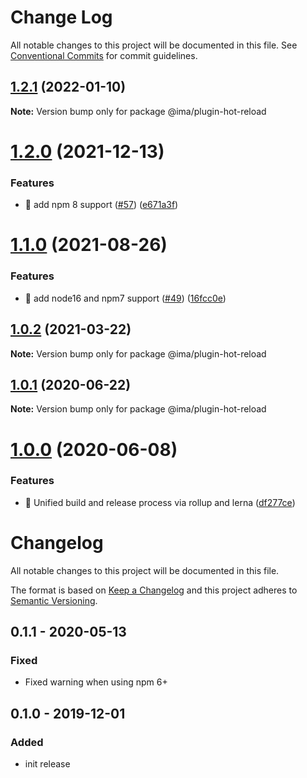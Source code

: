 # Change Log

All notable changes to this project will be documented in this file.
See [Conventional Commits](https://conventionalcommits.org) for commit guidelines.

## [1.2.1](https://github.com/seznam/IMA.js-plugins/compare/@ima/plugin-hot-reload@1.2.0...@ima/plugin-hot-reload@1.2.1) (2022-01-10)

**Note:** Version bump only for package @ima/plugin-hot-reload





# [1.2.0](https://github.com/seznam/IMA.js-plugins/compare/@ima/plugin-hot-reload@1.1.0...@ima/plugin-hot-reload@1.2.0) (2021-12-13)


### Features

* 🎸 add npm 8 support ([#57](https://github.com/seznam/IMA.js-plugins/issues/57)) ([e671a3f](https://github.com/seznam/IMA.js-plugins/commit/e671a3fb8d87c39c2da43339782fdca4bf78375d))





# [1.1.0](https://github.com/seznam/IMA.js-plugins/compare/@ima/plugin-hot-reload@1.0.2...@ima/plugin-hot-reload@1.1.0) (2021-08-26)


### Features

* 🎸 add node16 and npm7 support ([#49](https://github.com/seznam/IMA.js-plugins/issues/49)) ([16fcc0e](https://github.com/seznam/IMA.js-plugins/commit/16fcc0eab73da5651171d110100e5a5ec9cbdcf1))





## [1.0.2](https://github.com/seznam/IMA.js-plugins/compare/@ima/plugin-hot-reload@1.0.1...@ima/plugin-hot-reload@1.0.2) (2021-03-22)

**Note:** Version bump only for package @ima/plugin-hot-reload





## [1.0.1](https://github.com/seznam/IMA.js-plugins/compare/@ima/plugin-hot-reload@1.0.0...@ima/plugin-hot-reload@1.0.1) (2020-06-22)

**Note:** Version bump only for package @ima/plugin-hot-reload





# [1.0.0](https://github.com/seznam/IMA.js-plugins/compare/@ima/plugin-hot-reload@0.1.1...@ima/plugin-hot-reload@1.0.0) (2020-06-08)


### Features

* 🎸  Unified build and release process via rollup and lerna ([df277ce](https://github.com/seznam/IMA.js-plugins/commit/df277ce5bae0cacc9c5b4d6957bdc786ac9cf571))





# Changelog

All notable changes to this project will be documented in this file.

The format is based on [Keep a Changelog](http://keepachangelog.com/en/1.0.0/)
and this project adheres to [Semantic Versioning](http://semver.org/spec/v2.0.0.html).

## 0.1.1 - 2020-05-13
### Fixed
- Fixed warning when using npm 6+

## 0.1.0 - 2019-12-01
### Added
- init release
